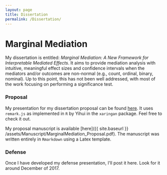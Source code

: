 ```yaml
---
layout: page
title: Dissertation
permalink: /Dissertation/
---
```


# Marginal Mediation

My dissertation is entitled: *Marginal Mediation: A New Framework for Interpretable Mediated Effects*. It aims to provide mediation analysis with intuitive, meaningful effect sizes and confidence intervals when the mediators and/or outcomes are non-normal (e.g., count, ordinal, binary, nominal). Up to this point, this has not been well addressed, with most of the work focusing on performing a significance test.

### Proposal

My presentation for my dissertation proposal can be found [here](https://tysonstanley.github.io/Proposal/). It uses `remark.js` as implemented in `R` by Yihui in the `xaringan` package. Feel free to check it out.

My proposal manuscript is available [here]({{ site.baseurl }} /assets/Manuscript/MarginalMediation_Proposal.pdf). The manuscript was written entirely in `Rmarkdown` using a Latex template.

### Defense

Once I have developed my defense presentation, I'll post it here. Look for it around December of 2017.

